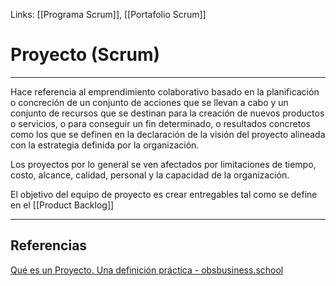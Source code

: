 Links: [[Programa Scrum]], [[Portafolio Scrum]]

# Proyecto (Scrum)
---

Hace referencia al emprendimiento colaborativo basado en la planificación o concreción de un conjunto de acciones que se llevan a cabo y un conjunto de recursos que se destinan para la creación de nuevos productos o servicios, o para conseguir un fin determinado, o resultados concretos como los que se definen en la declaración de la visión del proyecto alineada con la estrategia definida por la organización.

Los proyectos por lo general se ven afectados por limitaciones de tiempo, costo, alcance, calidad, personal y la capacidad de la organización.

El objetivo del equipo de proyecto es crear entregables tal como se define en el [[Product Backlog]]

---

## Referencias
[Qué es un Proyecto. Una definición práctica - obsbusiness.school](https://www.obsbusiness.school/blog/que-es-un-proyecto-una-definicion-practica)